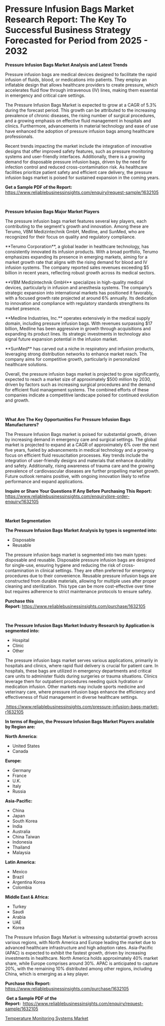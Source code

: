 <p><h1>Pressure Infusion Bags Market Research Report: The Key To Successful Business Strategy Forecasted for Period from 2025 - 2032</h1></p><p><strong>Pressure Infusion Bags Market Analysis and Latest Trends</strong></p>
<p><p>Pressure infusion bags are medical devices designed to facilitate the rapid infusion of fluids, blood, or medications into patients. They employ an inflatable design that allows healthcare providers to create pressure, which accelerates fluid flow through intravenous (IV) lines, making them essential in emergency and critical care settings. </p><p>The Pressure Infusion Bags Market is expected to grow at a CAGR of 5.3% during the forecast period. This growth can be attributed to the increasing prevalence of chronic diseases, the rising number of surgical procedures, and a growing emphasis on effective fluid management in hospitals and clinics. Furthermore, advancements in material technology and ease of use have enhanced the adoption of pressure infusion bags among healthcare professionals.</p><p>Recent trends impacting the market include the integration of innovative designs that offer improved safety features, such as pressure monitoring systems and user-friendly interfaces. Additionally, there is a growing demand for disposable pressure infusion bags, driven by the need for infection control and reduced cross-contamination risk. As healthcare facilities prioritize patient safety and efficient care delivery, the pressure infusion bags market is poised for sustained expansion in the coming years.</p></p>
<p><strong>Get a Sample PDF of the Report:&nbsp;</strong> <a href="https://www.reliablebusinessinsights.com/enquiry/request-sample/1632105?utm_campaign=2768&utm_medium=2&utm_source=Github&utm_content=ia&utm_term=04032025&utm_id=pressure-infusion-bags">https://www.reliablebusinessinsights.com/enquiry/request-sample/1632105</a></p>
<p>&nbsp;</p>
<p><strong>Pressure Infusion Bags Major Market Players</strong></p>
<p><p>The pressure infusion bags market features several key players, each contributing to the segment's growth and innovation. Among these are Terumo, VBM Medizintechnik GmbH, Medline, and SunMed, who are recognized for their focus on quality and regulatory compliance.</p><p>**Terumo Corporation**, a global leader in healthcare technology, has consistently innovated its infusion products. With a broad portfolio, Terumo emphasizes expanding its presence in emerging markets, aiming for a market growth rate that aligns with the rising demand for blood and IV infusion systems. The company reported sales revenues exceeding $5 billion in recent years, reflecting robust growth across its medical sectors.</p><p>**VBM Medizintechnik GmbH** specializes in high-quality medical devices, particularly in infusion and anesthesia systems. The company’s strategic expansion into international markets has positioned it favorably, with a focused growth rate projected at around 6% annually. Its dedication to innovation and compliance with regulatory standards strengthens its market presence.</p><p>**Medline Industries, Inc.** operates extensively in the medical supply domain, including pressure infusion bags. With revenues surpassing $17 billion, Medline has been aggressive in growth through acquisitions and expanding its product lines. Its strategic investments in technology also signal future expansion potential in the infusion market.</p><p>**SunMed** has carved out a niche in respiratory and infusion products, leveraging strong distribution networks to enhance market reach. The company aims for competitive growth, particularly in personalized healthcare solutions.</p><p>Overall, the pressure infusion bags market is projected to grow significantly, expected to reach a market size of approximately $500 million by 2030, driven by factors such as increasing surgical procedures and the demand for efficient fluid management systems. The combined efforts of these companies indicate a competitive landscape poised for continued evolution and growth.</p></p>
<p>&nbsp;</p>
<p><strong>What Are The Key Opportunities For Pressure Infusion Bags Manufacturers?</strong></p>
<p><p>The Pressure Infusion Bags market is poised for substantial growth, driven by increasing demand in emergency care and surgical settings. The global market is projected to expand at a CAGR of approximately 6% over the next five years, fueled by advancements in medical technology and a growing focus on efficient fluid resuscitation processes. Key trends include the integration of user-friendly designs and materials that enhance durability and safety. Additionally, rising awareness of trauma care and the growing prevalence of cardiovascular diseases are further propelling market growth. Future outlook remains positive, with ongoing innovation likely to refine performance and expand applications.</p></p>
<p><strong>Inquire or Share Your Questions If Any Before Purchasing This Report:</strong> <a href="https://www.reliablebusinessinsights.com/enquiry/pre-order-enquiry/1632105?utm_campaign=2768&utm_medium=2&utm_source=Github&utm_content=ia&utm_term=04032025&utm_id=pressure-infusion-bags">https://www.reliablebusinessinsights.com/enquiry/pre-order-enquiry/1632105</a></p>
<p>&nbsp;</p>
<p><strong>Market Segmentation</strong></p>
<p><strong>The Pressure Infusion Bags Market Analysis by types is segmented into:</strong></p>
<p><ul><li>Disposable</li><li>Reusable</li></ul></p>
<p><p>The pressure infusion bags market is segmented into two main types: disposable and reusable. Disposable pressure infusion bags are designed for single-use, ensuring hygiene and reducing the risk of cross-contamination in clinical settings. They are often preferred for emergency procedures due to their convenience. Reusable pressure infusion bags are constructed from durable materials, allowing for multiple uses after proper cleaning and sterilization. This type can be more cost-effective over time but requires adherence to strict maintenance protocols to ensure safety.</p></p>
<p><strong>Purchase this Report:&nbsp;</strong><a href="https://www.reliablebusinessinsights.com/purchase/1632105?utm_campaign=2768&utm_medium=2&utm_source=Github&utm_content=ia&utm_term=04032025&utm_id=pressure-infusion-bags">https://www.reliablebusinessinsights.com/purchase/1632105</a></p>
<p>&nbsp;</p>
<p><strong>The Pressure Infusion Bags Market Industry Research by Application is segmented into:</strong></p>
<p><ul><li>Hospital</li><li>Clinic</li><li>Other</li></ul></p>
<p><p>The pressure infusion bags market serves various applications, primarily in hospitals and clinics, where rapid fluid delivery is crucial for patient care. In hospitals, these bags are utilized in emergency departments and critical care units to administer fluids during surgeries or trauma situations. Clinics leverage them for outpatient procedures needing quick hydration or medication infusion. Other markets may include sports medicine and veterinary care, where pressure infusion bags enhance the efficiency and effectiveness of fluid management in diverse healthcare settings.</p></p>
<p><a href="https://www.reliablebusinessinsights.com/pressure-infusion-bags-market-r1632105?utm_campaign=2768&utm_medium=2&utm_source=Github&utm_content=ia&utm_term=04032025&utm_id=pressure-infusion-bags">&nbsp;https://www.reliablebusinessinsights.com/pressure-infusion-bags-market-r1632105</a></p>
<p><strong>In terms of Region, the Pressure Infusion Bags Market Players available by Region are:</strong></p>
<p>
    <p> <strong> North America: </strong>
        <ul>
            <li>United States</li>
            <li>Canada</li>
        </ul>
        </p> 
    <p> <strong> Europe: </strong>
        <ul>
            <li>Germany</li>
            <li>France</li>
            <li>U.K.</li>
            <li>Italy</li>
            <li>Russia</li>
        </ul>
        </p> 
    <p> <strong> Asia-Pacific: </strong>
        <ul>
            <li>China</li>
            <li>Japan</li>
            <li>South Korea</li>
            <li>India</li>
            <li>Australia</li>
            <li>China Taiwan</li>
            <li>Indonesia</li>
            <li>Thailand</li>
            <li>Malaysia</li>
        </ul>
        </p> 
    <p> <strong> Latin America: </strong>
        <ul>
            <li>Mexico</li>
            <li>Brazil</li>
            <li>Argentina Korea</li>
            <li>Colombia</li>
        </ul>
        </p> 
    <p> <strong> Middle East & Africa: </strong>
        <ul>
            <li>Turkey</li>
            <li>Saudi</li>
            <li>Arabia</li>
            <li>UAE</li>
            <li>Korea</li>
        </ul>
    </p>
    </p>
<p><p>The Pressure Infusion Bags Market is witnessing substantial growth across various regions, with North America and Europe leading the market due to advanced healthcare infrastructure and high adoption rates. Asia-Pacific (APAC) is expected to exhibit the fastest growth, driven by increasing investments in healthcare. North America holds approximately 40% market share, while Europe comprises around 30%. APAC is anticipated to capture 20%, with the remaining 10% distributed among other regions, including China, which is emerging as a key player.</p></p>
<p><strong>Purchase this Report: </strong><a href="https://www.reliablebusinessinsights.com/purchase/1632105?utm_campaign=2768&utm_medium=2&utm_source=Github&utm_content=ia&utm_term=04032025&utm_id=pressure-infusion-bags">https://www.reliablebusinessinsights.com/purchase/1632105</a></p>
<p>&nbsp;<strong>Get a Sample PDF of the Report:&nbsp;&nbsp;</strong><a href="https://www.reliablebusinessinsights.com/enquiry/request-sample/1632105?utm_campaign=2768&utm_medium=2&utm_source=Github&utm_content=ia&utm_term=04032025&utm_id=pressure-infusion-bags">https://www.reliablebusinessinsights.com/enquiry/request-sample/1632105</a></p>
<p><strong></strong></p>
<p><p><a href="https://github.com/ezahdyre/Market-Research-Report-List-1/blob/main/temperature-monitoring-systems-market.md?utm_campaign=2768&utm_medium=2&utm_source=Github&utm_content=ia&utm_term=04032025&utm_id=pressure-infusion-bags">Temperature Monitoring Systems Market</a></p></p>